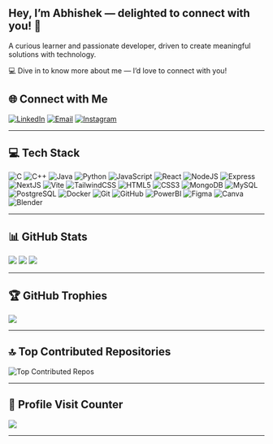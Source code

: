 ## Hey, I’m Abhishek — delighted to connect with you! 🤝

A curious learner and passionate developer, driven to create meaningful solutions with technology.  

💻 Dive in to know more about me — I’d love to connect with you!

## 🌐 Connect with Me  

[![LinkedIn](https://img.shields.io/badge/LinkedIn-%230077B5.svg?logo=linkedin&logoColor=white)](https://www.linkedin.com/in/abhishek-mishra-12059b302) [![Email](https://img.shields.io/badge/Email-D14836?logo=gmail&logoColor=white)](mailto:i.am.abhishekmishra1289@gmail.com) [![Instagram](https://img.shields.io/badge/Instagram-%23E4405F.svg?logo=Instagram&logoColor=white)](https://instagram.com/__i_amabhishek_)  

---

## 💻 Tech Stack  

![C](https://img.shields.io/badge/C-%2300599C.svg?style=for-the-badge&logo=c&logoColor=white) ![C++](https://img.shields.io/badge/C++-%2300599C.svg?style=for-the-badge&logo=c%2B%2B&logoColor=white) ![Java](https://img.shields.io/badge/Java-%23ED8B00.svg?style=for-the-badge&logo=openjdk&logoColor=white) ![Python](https://img.shields.io/badge/Python-3670A0.svg?style=for-the-badge&logo=python&logoColor=ffdd54) ![JavaScript](https://img.shields.io/badge/JavaScript-%23323330.svg?style=for-the-badge&logo=javascript&logoColor=%23F7DF1E) ![React](https://img.shields.io/badge/React-%2320232a.svg?style=for-the-badge&logo=react&logoColor=%2361DAFB) ![NodeJS](https://img.shields.io/badge/Node.js-%23339933.svg?style=for-the-badge&logo=node.js&logoColor=white) ![Express](https://img.shields.io/badge/Express-%23000000.svg?style=for-the-badge&logo=express&logoColor=white) ![NextJS](https://img.shields.io/badge/Next.js-black?style=for-the-badge&logo=next.js&logoColor=white) ![Vite](https://img.shields.io/badge/Vite-%23646CFF.svg?style=for-the-badge&logo=vite&logoColor=white) ![TailwindCSS](https://img.shields.io/badge/TailwindCSS-%2338B2AC.svg?style=for-the-badge&logo=tailwind-css&logoColor=white) ![HTML5](https://img.shields.io/badge/HTML5-%23E34F26.svg?style=for-the-badge&logo=html5&logoColor=white) ![CSS3](https://img.shields.io/badge/CSS3-%231572B6.svg?style=for-the-badge&logo=css3&logoColor=white) ![MongoDB](https://img.shields.io/badge/MongoDB-%2347A248.svg?style=for-the-badge&logo=mongodb&logoColor=white) ![MySQL](https://img.shields.io/badge/MySQL-%2300758F.svg?style=for-the-badge&logo=mysql&logoColor=white) ![PostgreSQL](https://img.shields.io/badge/Postgres-%23316192.svg?style=for-the-badge&logo=postgresql&logoColor=white) ![Docker](https://img.shields.io/badge/Docker-%230db7ed.svg?style=for-the-badge&logo=docker&logoColor=white) ![Git](https://img.shields.io/badge/Git-%23F05033.svg?style=for-the-badge&logo=git&logoColor=white) ![GitHub](https://img.shields.io/badge/GitHub-%23121011.svg?style=for-the-badge&logo=github&logoColor=white) ![PowerBI](https://img.shields.io/badge/PowerBI-F2C811?style=for-the-badge&logo=powerbi&logoColor=black) ![Figma](https://img.shields.io/badge/Figma-%23F24E1E.svg?style=for-the-badge&logo=figma&logoColor=white) ![Canva](https://img.shields.io/badge/Canva-%2300C4CC.svg?style=for-the-badge&logo=Canva&logoColor=white) ![Blender](https://img.shields.io/badge/Blender-%23F5792A.svg?style=for-the-badge&logo=blender&logoColor=white)

---

## 📊 GitHub Stats  

![](https://github-readme-stats-git-masterrstaa-rickstaa.vercel.app/api?username=ABHISHEK1289&theme=dark&hide_border=false&include_all_commits=true&count_private=true)
![](https://github-readme-streak-stats.herokuapp.com/?user=ABHISHEK1289&theme=dark&hide_border=false)
![](https://github-readme-stats-git-masterrstaa-rickstaa.vercel.app/api/top-langs/?username=ABHISHEK1289&theme=dark&hide_border=false&layout=compact)

---

## 🏆 GitHub Trophies  

![](https://github-profile-trophy.vercel.app/?username=ABHISHEK1289&theme=radical&no-frame=false&no-bg=true&margin-w=4)

---

## 🔝 Top Contributed Repositories  

![Top Contributed Repos](https://github-contributor-stats.vercel.app/api?username=ABHISHEK1289&limit=5&theme=dark&combine_all_yearly_contributions=true)

---

## 👀 Profile Visit Counter  

[![](https://visitcount.itsvg.in/api?id=ABHISHEK1289&icon=0&color=0)](https://visitcount.itsvg.in)

---

<!-- Created with ❤️ and optimized for recruiters -->
